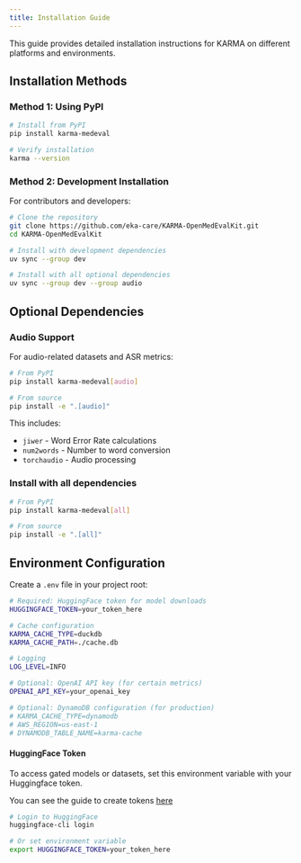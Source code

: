 ```yaml
---
title: Installation Guide
---
```


This guide provides detailed installation instructions for KARMA on different platforms and environments.

## Installation Methods

### Method 1: Using PyPI

```bash
# Install from PyPI
pip install karma-medeval

# Verify installation
karma --version
```

### Method 2: Development Installation

For contributors and developers:

```bash
# Clone the repository
git clone https://github.com/eka-care/KARMA-OpenMedEvalKit.git
cd KARMA-OpenMedEvalKit

# Install with development dependencies
uv sync --group dev

# Install with all optional dependencies
uv sync --group dev --group audio
```

## Optional Dependencies

### Audio Support

For audio-related datasets and ASR metrics:

```bash
# From PyPI
pip install karma-medeval[audio]

# From source
pip install -e ".[audio]"
```

This includes:
- `jiwer` - Word Error Rate calculations
- `num2words` - Number to word conversion
- `torchaudio` - Audio processing

### Install with all dependencies
```bash
# From PyPI
pip install karma-medeval[all]

# From source
pip install -e ".[all]"
```

## Environment Configuration

Create a `.env` file in your project root:

```bash
# Required: HuggingFace token for model downloads
HUGGINGFACE_TOKEN=your_token_here

# Cache configuration
KARMA_CACHE_TYPE=duckdb
KARMA_CACHE_PATH=./cache.db

# Logging
LOG_LEVEL=INFO

# Optional: OpenAI API key (for certain metrics)
OPENAI_API_KEY=your_openai_key

# Optional: DynamoDB configuration (for production)
# KARMA_CACHE_TYPE=dynamodb
# AWS_REGION=us-east-1
# DYNAMODB_TABLE_NAME=karma-cache
```

#### HuggingFace Token
To access gated models or datasets, set this environment variable with your Huggingface token.

You can see the guide to create tokens [here](https://huggingface.co/docs/hub/en/security-tokens)
```bash
# Login to HuggingFace
huggingface-cli login

# Or set environment variable
export HUGGINGFACE_TOKEN=your_token_here
```
